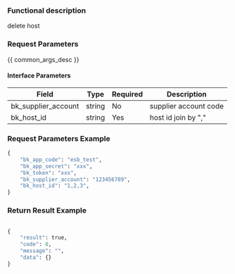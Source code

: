 ### Functional description

delete host

### Request Parameters

{{ common_args_desc }}

#### Interface Parameters

| Field      |  Type      | Required   |  Description      |
|-----------|------------|--------|------------|
| bk_supplier_account | string     | No     | supplier account code |
| bk_host_id     |  string  | Yes     | host id join by &#34;,&#34; |

### Request Parameters Example

```python
{
    "bk_app_code": "esb_test",
    "bk_app_secret": "xxx",
    "bk_token": "xxx",
    "bk_supplier_account": "123456789",
    "bk_host_id": "1,2,3",
}
```

### Return Result Example

```python

{
    "result": true,
    "code": 0,
    "message": "",
    "data": {}
}
```
